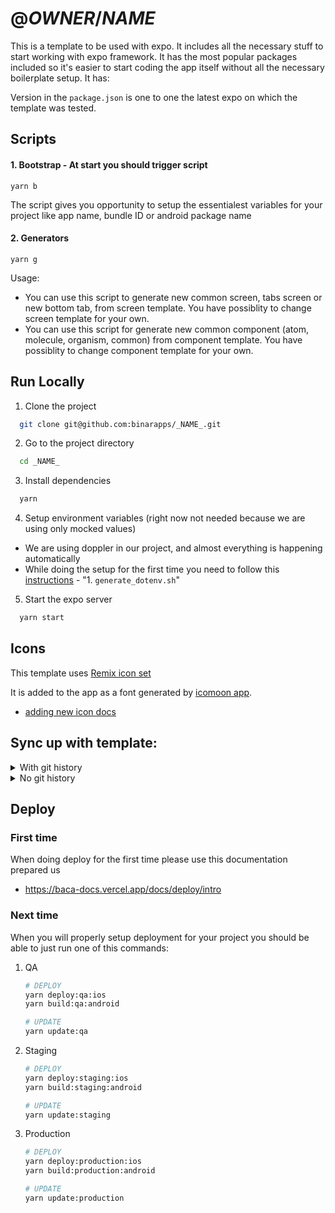 # @_OWNER_/_NAME_

This is a template to be used with expo. It includes all the necessary stuff to start working with expo framework. It has the most popular packages included so it's easier to start coding the app itself without all the necessary boilerplate setup. It has:

Version in the `package.json` is one to one the latest expo on which the template was tested.

## Scripts

#### 1. Bootstrap - At start you should trigger script

```
yarn b
```

The script gives you opportunity to setup the essentialest variables for your project like app name, bundle ID or android package name

#### 2. Generators

```
yarn g
```

Usage:

- You can use this script to generate new common screen, tabs screen or new bottom tab, from screen template. You have possiblity to change screen template for your own.
- You can use this script for generate new common component (atom, molecule, organism, common) from component template. You have possiblity to change component template for your own.

## Run Locally

1. Clone the project

```bash
  git clone git@github.com:binarapps/_NAME_.git
```

2. Go to the project directory

```bash
  cd _NAME_
```

3. Install dependencies

```bash
  yarn
```

4. Setup environment variables (right now not needed because we are using only mocked values)

- We are using doppler in our project, and almost everything is happening automatically
- While doing the setup for the first time you need to follow this [instructions](./scripts/README.md) - "1. `generate_dotenv.sh`"

5. Start the expo server

```bash
  yarn start
```

## Icons

This template uses [Remix icon set](https://remixicon.com/)

It is added to the app as a font generated by [icomoon app](https://icomoon.io/app/#/select).

- [adding new icon docs](https://baca-docs.vercel.app/docs/icons)

<!-- TODO: Improve this step -->

## Sync up with template:

<details>

<summary>With git history</summary>

This tutorial is needed when you clone baca-react-native-template and you keep git repository

1. Add template remote

```bash
git remote add template git@github.com:binarapps/baca-react-native-template.git
```

2. Go to new branch (for safety reason)

```bash
git checkout -b "sync_with_template/1"
```

3. Fetch template remote

```bash
git fetch template
```

4. Merge with template

```bash
git merge template/main --no-commit
```

5. Review changes

- There can be some issues with files that you were also working, make sure merge doesnt remove your logic

6. Adjust and commit changes

```bash
git commit -m "chore: sync up with template code"
```

</details>

<details>

<summary>No git history</summary>

This tutorial is needed when you don't have git history from baca-react-native-template

1. Add template remote

```bash
git remote add template git@github.com:binarapps/baca-react-native-template.git
```

2. Go to new branch (for safety reason)

```bash
git checkout -b "sync_with_template/1"
```

3. Fetch template remote

```bash
git fetch template
```

4. Merge with template

```bash
git merge -X theirs template/main --allow-unrelated-histories --no-commit
```

5. Review changes

- There can be some issues with files that you were also working, make sure merge doesnt remove your logic

6. Adjust and commit changes

```bash
git commit -m "chore: sync up with template code"
```

</details>

<!--
TODO: ISSUE-33 (https://github.com/binarapps/baca-react-native-template/issues/33)
Replace this section witha a new UI lib instructions when this issue will be done.

## Working with designer in your project

-->

## Deploy

### First time

When doing deploy for the first time please use this documentation prepared us

- https://baca-docs.vercel.app/docs/deploy/intro

### Next time

When you will properly setup deployment for your project you should be able to just run one of this commands:

1. QA

   ```bash
   # DEPLOY
   yarn deploy:qa:ios
   yarn build:qa:android

   # UPDATE
   yarn update:qa
   ```

2. Staging

   ```bash
   # DEPLOY
   yarn deploy:staging:ios
   yarn build:staging:android

   # UPDATE
   yarn update:staging
   ```

3. Production

   ```bash
   # DEPLOY
   yarn deploy:production:ios
   yarn build:production:android

   # UPDATE
   yarn update:production
   ```
